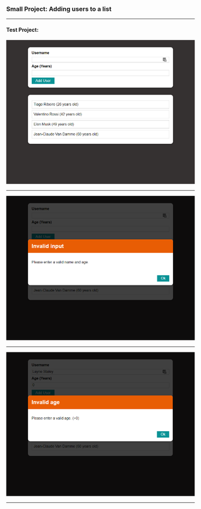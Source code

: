 ### Small Project: Adding users to a list

-------------------------------

#### Test Project:
![add_users](./add_users_1.png)

-------------------------------
![add_users](./add_users_2.png)

-------------------------------
![add_users](./add_users_3.png)

-------------------------------